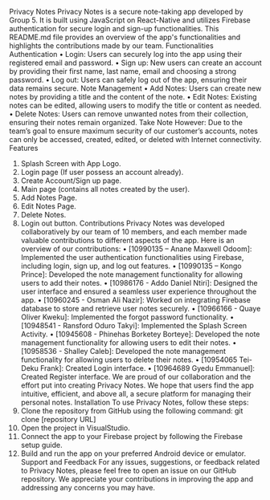 Privacy Notes
Privacy Notes is a secure note-taking app developed by Group 5. It is built using JavaScript on React-Native and utilizes Firebase authentication for secure login and sign-up functionalities. This README.md file provides an overview of the app's functionalities and highlights the contributions made by our team.
Functionalities
Authentication • Login: Users can securely log into the app using their registered email and password. • Sign up: New users can create an account by providing their first name, last name, email and choosing a strong password. • Log out: Users can safely log out of the app, ensuring their data remains secure.
Note Management • Add Notes: Users can create new notes by providing a title and the content of the note. • Edit Notes: Existing notes can be edited, allowing users to modify the title or content as needed. • Delete Notes: Users can remove unwanted notes from their collection, ensuring their notes remain organized.
Take Note However: Due to the team’s goal to ensure maximum security of our customer’s accounts, notes can only be accessed, created, edited, or deleted with Internet connectivity.
Features
1.	Splash Screen with App Logo.
2.	Login page (If user possess an account already).
3.	Create Account/Sign up page.
4.	Main page (contains all notes created by the user).
5.	Add Notes Page.
6.	Edit Notes Page.
7.	Delete Notes. 
8.	Login out button.
Contributions
Privacy Notes was developed collaboratively by our team of 10 members, and each member made valuable contributions to different aspects of the app. Here is an overview of our contributions:
• [10990135 – Anane Maxwell Odoom]: Implemented the user authentication functionalities using Firebase, including login, sign up, and log out features.
• [10990135 – Kongo Prince]: Developed the note management functionality for allowing users to add their notes.
• [10986176 - Addo Daniel Ntiri]: Designed the user interface and ensured a seamless user experience throughout the app.
• [10960245 - Osman Ali Nazir]: Worked on integrating Firebase database to store and retrieve user notes securely.
• [10966166 - Quaye Oliver Kweku]: Implemented the forgot password functionality.
• [10948541 - Ransford Oduro Takyi]: Implemented the Splash Screen Activity.
• [10945608 - Phinehas Borketey Borteye]: Developed the note management functionality for allowing users to edit their notes.
• [10958536 - Shalley Caleb]: Developed the note management functionality for allowing users to delete their notes.
• [10954065 Tei-Deku Frank]: Created Login interface.
• [10964689 Gyedu Emmanuel]: Created Register interface.
We are proud of our collaboration and the effort put into creating Privacy Notes. We hope that users find the app intuitive, efficient, and above all, a secure platform for managing their personal notes.
Installation
To use Privacy Notes, follow these steps:
1.	Clone the repository from GitHub using the following command:
git clone [repository URL]
2.	Open the project in VisualStudio.
3.	Connect the app to your Firebase project by following the Firebase setup guide.
4.	Build and run the app on your preferred Android device or emulator.
Support and Feedback
For any issues, suggestions, or feedback related to Privacy Notes, please feel free to open an issue on our GitHub repository. We appreciate your contributions in improving the app and addressing any concerns you may have.

